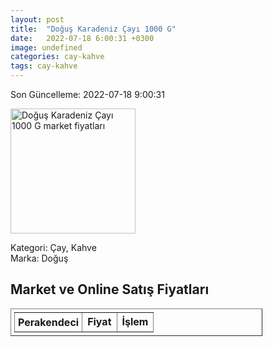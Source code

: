 ```yaml
---
layout: post
title:  "Doğuş Karadeniz Çayı 1000 G"
date:   2022-07-18 6:00:31 +0300
image: undefined
categories: cay-kahve
tags: cay-kahve
---
```


Son Güncelleme: 2022-07-18 9:00:31

<img src="undefined" width="200" alt="Doğuş Karadeniz Çayı 1000 G market fiyatları" />

Kategori: Çay, Kahve
<br />
Marka: Doğuş

<h2>Market ve Online Satış Fiyatları</h2>

<table border="1" style="padding: 5px;width:80%;">
  <tr>
    <td style="padding: 5px;"><strong>Perakendeci</strong></td>
    <td><strong>Fiyat</strong></td>
    <td><strong>İşlem</strong></td>
  </tr>
  
</table>
